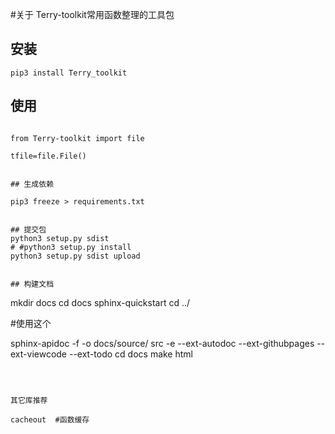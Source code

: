 #关于
Terry-toolkit常用函数整理的工具包

## 安装
```
pip3 install Terry_toolkit
```


## 使用
 

```

from Terry-toolkit import file

tfile=file.File()


## 生成依赖

pip3 freeze > requirements.txt


## 提交包
python3 setup.py sdist
# #python3 setup.py install
python3 setup.py sdist upload


## 构建文档
```
mkdir docs
cd docs
sphinx-quickstart
cd ../

#使用这个

sphinx-apidoc -f -o docs/source/ src  -e --ext-autodoc --ext-githubpages --ext-viewcode --ext-todo
cd docs
make html
```



其它库推荐

cacheout  #函数缓存
